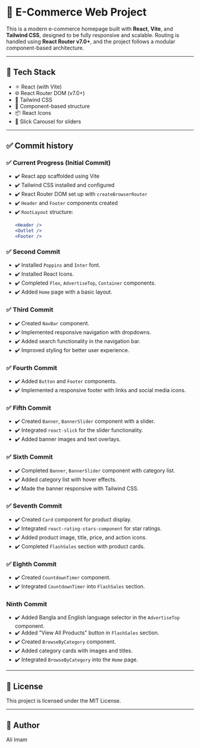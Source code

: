 # 🛒 E-Commerce Web Project

This is a modern e-commerce homepage built with **React**, **Vite**, and **Tailwind CSS**, designed to be fully responsive and scalable. Routing is handled using **React Router v7.0+**, and the project follows a modular component-based architecture.

---

## 🚀 Tech Stack

- ⚛️ React (with Vite)
- 🌐 React Router DOM (v7.0+)
- 🎨 Tailwind CSS
- 📁 Component-based structure
- 📦 React Icons
- 📸 Slick Carousel for sliders

---

## ✅ Commit history

### ✅ Current Progress (Initial Commit)

- ✔️ React app scaffolded using Vite
- ✔️ Tailwind CSS installed and configured
- ✔️ React Router DOM set up with `createBrowserRouter`
- ✔️ `Header` and `Footer` components created
- ✔️ `RootLayout` structure:
  ```jsx
  <Header />
  <Outlet />
  <Footer />
  ```

### ✅ Second Commit

- ✔️ Installed `Poppins` and `Inter` font.
- ✔️ Installed React Icons.
- ✔️ Completed `Flex`, `AdvertiseTop`, `Container` components.
- ✔️ Added `Home` page with a basic layout.

### ✅ Third Commit

- ✔️ Created `NavBar` component.
- ✔️ Implemented responsive navigation with dropdowns.
- ✔️ Added search functionality in the navigation bar.
- ✔️ Improved styling for better user experience.

### ✅ Fourth Commit

- ✔️ Added `Button` and `Footer` components.
- ✔️ Implemented a responsive footer with links and social media icons.

### ✅ Fifth Commit

- ✔️ Created `Banner`, `BannerSlider` component with a slider.
- ✔️ Integrated `react-slick` for the slider functionality.
- ✔️ Added banner images and text overlays.

### ✅ Sixth Commit

- ✔️ Completed `Banner`, `BannerSlider` component with category list.
- ✔️ Added category list with hover effects.
- ✔️ Made the banner responsive with Tailwind CSS.

### ✅ Seventh Commit

- ✔️ Created `Card` component for product display.
- ✔️ Integrated `react-rating-stars-component` for star ratings.
- ✔️ Added product image, title, price, and action icons.
- ✔️ Completed `FlashSales` section with product cards.

### ✅ Eighth Commit

- ✔️ Created `CountdownTimer` component.
- ✔️ Integrated `CountdownTimer` into `FlashSales` section.

### Ninth Commit

- ✔️ Added Bangla and English language selector in the `AdvertiseTop` component.
- ✔️ Added "View All Products" button in `FlashSales` section.
- ✔️ Created `BrowseByCategory` component.
- ✔️ Added category cards with images and titles.
- ✔️ Integrated `BrowseByCategory` into the `Home` page.

---

## 📄 License

This project is licensed under the MIT License.

---

## 💼 Author

Ali Imam
